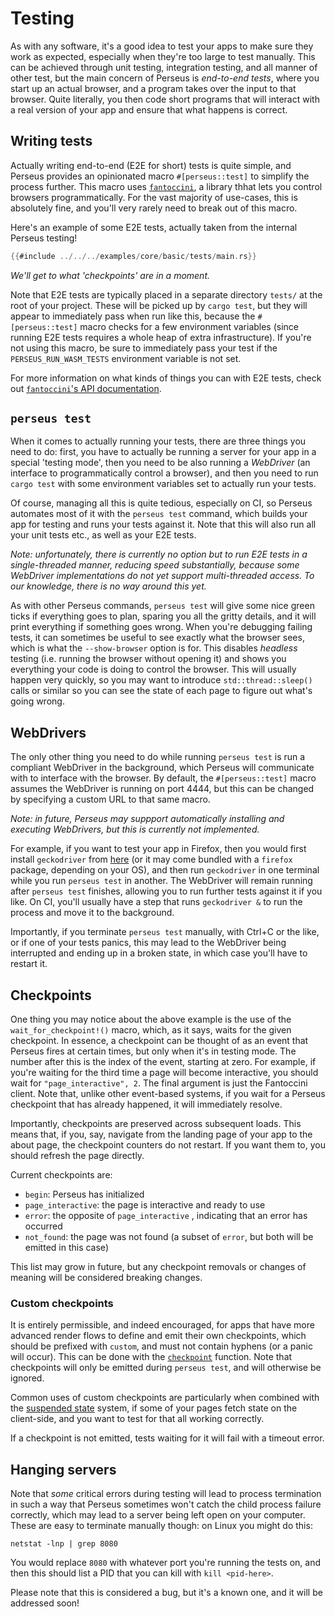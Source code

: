 # Testing

As with any software, it's a good idea to test your apps to make sure they work as expected, especially when they're too large to test manually. This can be achieved through unit testing, integration testing, and all manner of other test, but the main concern of Perseus is *end-to-end tests*, where you start up an actual browser, and a program takes over the input to that browser. Quite literally, you then code short programs that will interact with a real version of your app and ensure that what happens is correct.

## Writing tests

Actually writing end-to-end (E2E for short) tests is quite simple, and Perseus provides an opinionated macro `#[perseus::test]` to simplify the process further. This macro uses [`fantoccini`](https://github.com/jonhoo/fantoccini), a library thhat lets you control browsers programmatically. For the vast majority of use-cases, this is absolutely fine, and you'll very rarely need to break out of this macro.

Here's an example of some E2E tests, actually taken from the internal Perseus testing!

```rust
{{#include ../../../examples/core/basic/tests/main.rs}}
```

*We'll get to what 'checkpoints' are in a moment.*

Note that E2E tests are typically placed in a separate directory `tests/` at the root of your project. These will be picked up by `cargo test`, but they will appear to immediately pass when run like this, because the `#[perseus::test]` macro checks for a few environment variables (since running E2E tests requires a whole heap of extra infrastructure). If you're not using this macro, be sure to immediately pass your test if the `PERSEUS_RUN_WASM_TESTS` environment variable is not set.

For more information on what kinds of things you can with E2E tests, check out [`fantoccini`'s API documentation](https://docs.rs/fantoccini).

## `perseus test`

When it comes to actually running your tests, there are three things you need to do: first, you have to actually be running a server for your app in a special 'testing mode', then you need to be also running a *WebDriver* (an interface to programmatically control a browser), and then you need to run `cargo test` with some environment variables set to actually run your tests.

Of course, managing all this is quite tedious, especially on CI, so Perseus automates most of it with the `perseus test` command, which builds your app for testing and runs your tests against it. Note that this will also run all your unit tests etc., as well as your E2E tests.

*Note: unfortunately, there is currently no option but to run E2E tests in a single-threaded manner, reducing speed substantially, because some WebDriver implementations do not yet support multi-threaded access. To our knowledge, there is no way around this yet.*

As with other Perseus commands, `perseus test` will give some nice green ticks if everything goes to plan, sparing you all the gritty details, and it will print everything if something goes wrong. When you're debugging failing tests, it can sometimes be useful to see exactly what the browser sees, which is what the `--show-browser` option is for. This disables *headless* testing (i.e. running the browser without opening it) and shows you everything your code is doing to control the browser. This will usually happen very quickly, so you may want to introduce `std::thread::sleep()` calls or similar so you can see the state of each page to figure out what's going wrong.

## WebDrivers

The only other thing you need to do while running `perseus test` is run a compliant WebDriver in the background, which Perseus will communicate with to interface with the browser. By default, the `#[perseus::test]` macro assumes the WebDriver is running on port 4444, but this can be changed by specifying a custom URL to that same macro.

*Note: in future, Perseus may suppport automatically installing and executing WebDrivers, but this is currently not implemented.*

For example, if you want to test your app in Firefox, then you would first install `geckodriver` from [here](https://github.com/mozilla/geckodriver/releases) (or it may come bundled with a `firefox` package, depending on your OS), and then run `geckodriver` in one terminal while you run `perseus test` in another. The WebDriver will remain running after `perseus test` finishes, allowing you to run further tests against it if you like. On CI, you'll usually have a step that runs `geckodriver &` to run the process and move it to the background.

Importantly, if you terminate `perseus test` manually, with Ctrl+C or the like, or if one of your tests panics, this may lead to the WebDriver being interrupted and ending up in a broken state, in which case you'll have to restart it. 

## Checkpoints

One thing you may notice about the above example is the use of the `wait_for_checkpoint!()` macro, which, as it says, waits for the given checkpoint. In essence, a checkpoint can be thought of as an event that Perseus fires at certain times, but only when it's in testing mode. The number after this is the index of the event, starting at zero. For example, if you're waiting for the third time a page will become interactive, you should wait for `"page_interactive", 2`. The final argument is just the Fantoccini client. Note that, unlike other event-based systems, if you wait for a Perseus checkpoint that has already happened, it will immediately resolve.

Importantly, checkpoints are preserved across subsequent loads. This means that, if you, say, navigate from the landing page of your app to the about page, the checkpoint counters do not restart. If you want them to, you should refresh the page directly.

Current checkpoints are:

- `begin`: Perseus has initialized
- `page_interactive`: the page is interactive and ready to use
- `error`: the opposite of `page_interactive` , indicating that an error has occurred
- `not_found`: the page was not found (a subset of `error`, but both will be emitted in this case)

This list may grow in future, but any checkpoint removals or changes of meaning will be considered breaking changes.

### Custom checkpoints

It is entirely permissible, and indeed encouraged, for apps that have more advanced render flows to define and emit their own checkpoints, which should be prefixed with `custom`, and must not contain hyphens (or a panic will occur). This can be done with the [`checkpoint`](=prelude/fn.checkpoint@perseus) function. Note that checkpoints will only be emitted during `perseus test`, and will otherwise be ignored.

Common uses of custom checkpoints are particularly when combined with the [suspended state](:state/suspense) system, if some of your pages fetch state on the client-side, and you want to test for that all working correctly.

If a checkpoint is not emitted, tests waiting for it will fail with a timeout error.

## Hanging servers

Note that *some* critical errors during testing will lead to process termination in such a way that Perseus sometimes won't catch the child process failure correctly, which may lead to a server being left open on your computer. These are easy to terminate manually though: on Linux you might do this:

```
netstat -lnp | grep 8080
```

You would replace `8080` with whatever port you're running the tests on, and then this should list a PID that you can kill with `kill <pid-here>`.

Please note that this is considered a bug, but it's a known one, and it will be addressed soon!

